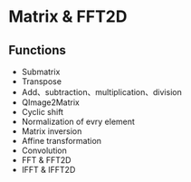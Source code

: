 # Matrix & FFT2D

## Functions

* Submatrix
* Transpose
* Add、subtraction、multiplication、division
* QImage2Matrix
* Cyclic shift
* Normalization of evry element
* Matrix inversion
* Affine transformation
* Convolution
* FFT & FFT2D
* IFFT & IFFT2D
